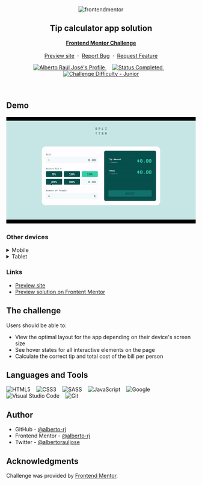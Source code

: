 <div align="center">

  <img src="https://www.frontendmentor.io/static/images/logo-mobile.svg" alt="frontendmentor" width="80">

  <h2 align="center">Tip calculator app solution</h2>
  <p align="center">
    <a href="https://www.frontendmentor.io/challenges/tip-calculator-app-ugJNGbJUX">
      <strong>Frontend Mentor Challenge</strong>
    </a>
    <br />
    <br />
    <a href="https://alberto-rj.github.io/tip-calculator">Preview site</a>
    &nbsp;·&nbsp;
    <a href="https://github.com/alberto-rj/tip-calculator/issues">Report Bug</a>
    &nbsp;·&nbsp;
    <a href="https://github.com/alberto-rj/tip-calculator/issues">Request Feature</a>
  </p>
</div>

<!-- Badges -->
<div align="center">
  <!-- Profiles -->
  <a href="https://www.frontendmentor.io/profile/alberto-rj">
    <img src="https://img.shields.io/badge/Profile-Alberto Raúl José-fefefe?style=for-the-badge&logo=frontendmentor" alt="Alberto Raúl José's Profile">
  </a> &nbsp;&nbsp;&nbsp;

  <!-- Status -->
  <a href="#">
    <img src="https://img.shields.io/badge/Status-Completed-00CE80?style=for-the-badge" alt="Status Completed">
  </a> &nbsp;&nbsp;&nbsp;

  <!-- Difficulty -->
  <a href="https://www.frontendmentor.io/challenges?difficulties=1"  >
    <img src="https://img.shields.io/badge/Difficulty-Junior-AAC745?style=for-the-badge&logo=frontendmentor" alt="Challenge Difficulty - Junior">
  </a>

</div>
<br />
<br />

## Demo

![Desktop demo](./demo/demo-desktop.gif)

<h3>Other devices</h3>

<details>
<br>
<summary>Mobile</summary>

<img src="demo/demo-mobile.png" alt="Mobile demo">
</details>

<details>
<br>
<summary>Tablet</summary>
<img src="demo/demo-tablet.png" alt="Mobile demo">
</details>

### Links

- [Preview site](https://alberto-rj.github.io/tip-calculator)
- [Preview solution on Frontent Mentor](https://www.frontendmentor.io/solutions/animated-tip-calcutor-app-using-sass-qxM5pUiJDC)

## The challenge

Users should be able to:

- View the optimal layout for the app depending on their device's screen size
- See hover states for all interactive elements on the page
- Calculate the correct tip and total cost of the bill per person

## Languages and Tools

![HTML5](https://img.shields.io/badge/html5-%23E34F26.svg?style=for-the-badge&logo=html5&logoColor=white) &nbsp;&nbsp;
![CSS3](https://img.shields.io/badge/css3-%231572B6.svg?style=for-the-badge&logo=css3&logoColor=white) &nbsp;&nbsp;
![SASS](https://img.shields.io/badge/sass-%231572B6.svg?style=for-the-badge&logo=sass&logoColor=white) &nbsp;&nbsp;
![JavaScript](https://img.shields.io/badge/ES6%20Modules%20-%23F7DF1E.svg?style=for-the-badge&logo=javascript&logoColor=black) &nbsp;&nbsp;
![Google](https://img.shields.io/badge/google-DA4437?style=for-the-badge&logo=google&logoColor=white) &nbsp;&nbsp;
![Visual Studio Code](https://img.shields.io/badge/VS%20Code-0078d7.svg?style=for-the-badge&logo=visual-studio-code&logoColor=white) &nbsp;&nbsp;
![Git](https://img.shields.io/badge/Git-F05032?style=for-the-badge&logo=git&logoColor=white)

## Author

- GitHub - [@alberto-rj](https://www.github.com/alberto-rj)
- Frontend Mentor - [@alberto-rj](https://www.frontendmentor.io/profile/alberto-rj)
- Twitter - [@albertorauljose](https://www.twitter.com/albertorauljose)

## Acknowledgments

Challenge was provided by [Frontend Mentor](https://www.frontendmentor.io).
